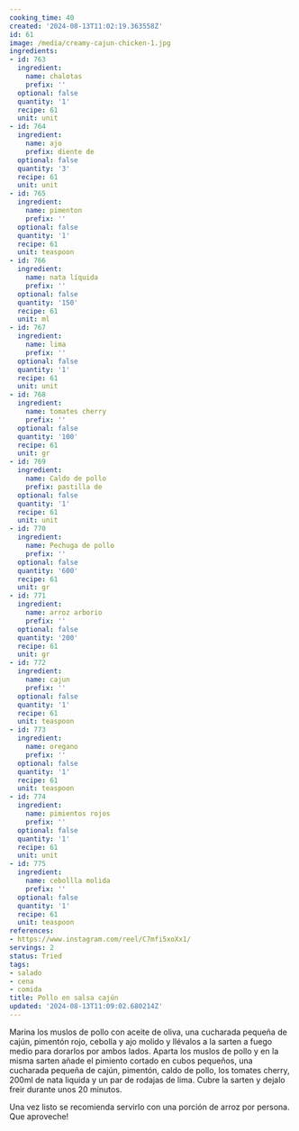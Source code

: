 ```yaml
---
cooking_time: 40
created: '2024-08-13T11:02:19.363558Z'
id: 61
image: /media/creamy-cajun-chicken-1.jpg
ingredients:
- id: 763
  ingredient:
    name: chalotas
    prefix: ''
  optional: false
  quantity: '1'
  recipe: 61
  unit: unit
- id: 764
  ingredient:
    name: ajo
    prefix: diente de
  optional: false
  quantity: '3'
  recipe: 61
  unit: unit
- id: 765
  ingredient:
    name: pimenton
    prefix: ''
  optional: false
  quantity: '1'
  recipe: 61
  unit: teaspoon
- id: 766
  ingredient:
    name: nata líquida
    prefix: ''
  optional: false
  quantity: '150'
  recipe: 61
  unit: ml
- id: 767
  ingredient:
    name: lima
    prefix: ''
  optional: false
  quantity: '1'
  recipe: 61
  unit: unit
- id: 768
  ingredient:
    name: tomates cherry
    prefix: ''
  optional: false
  quantity: '100'
  recipe: 61
  unit: gr
- id: 769
  ingredient:
    name: Caldo de pollo
    prefix: pastilla de
  optional: false
  quantity: '1'
  recipe: 61
  unit: unit
- id: 770
  ingredient:
    name: Pechuga de pollo
    prefix: ''
  optional: false
  quantity: '600'
  recipe: 61
  unit: gr
- id: 771
  ingredient:
    name: arroz arborio
    prefix: ''
  optional: false
  quantity: '200'
  recipe: 61
  unit: gr
- id: 772
  ingredient:
    name: cajun
    prefix: ''
  optional: false
  quantity: '1'
  recipe: 61
  unit: teaspoon
- id: 773
  ingredient:
    name: oregano
    prefix: ''
  optional: false
  quantity: '1'
  recipe: 61
  unit: teaspoon
- id: 774
  ingredient:
    name: pimientos rojos
    prefix: ''
  optional: false
  quantity: '1'
  recipe: 61
  unit: unit
- id: 775
  ingredient:
    name: cebollla molida
    prefix: ''
  optional: false
  quantity: '1'
  recipe: 61
  unit: teaspoon
references:
- https://www.instagram.com/reel/C7mfi5xoXx1/
servings: 2
status: Tried
tags:
- salado
- cena
- comida
title: Pollo en salsa cajún
updated: '2024-08-13T11:09:02.680214Z'
---
```

Marina los muslos de pollo con aceite de oliva, una cucharada pequeña de cajún, pimentón rojo, cebolla y ajo molido y llévalos a la sarten a fuego medio para dorarlos por ambos lados. Aparta los muslos de pollo y en la misma sarten añade el pimiento cortado en cubos pequeños, una cucharada pequeña de cajún, pimentón, caldo de pollo, los tomates cherry, 200ml de nata liquida y un par de rodajas de lima. Cubre la sarten y dejalo freir durante unos 20 minutos.

Una vez listo se recomienda servirlo con una porción de arroz por persona. Que aproveche!
